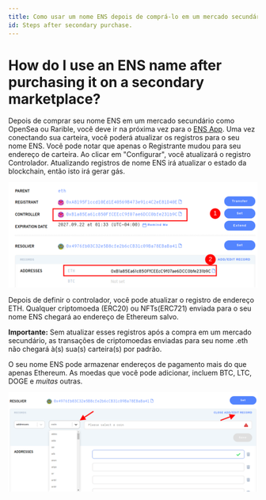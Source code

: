 ```yaml
---
title: Como usar um nome ENS depois de comprá-lo em um mercado secundário?
id: Steps after secondary purchase.
---
```


# How do I use an ENS name after purchasing it on a secondary marketplace?

Depois de comprar seu nome ENS em um mercado secundário como OpenSea ou Rarible, você deve ir na próxima vez para o [ENS App](https://app.ens.domains). Uma vez conectando sua carteira, você poderá atualizar os registros para o seu nome ENS. Você pode notar que apenas o Registrante mudou para seu endereço de carteira. Ao clicar em "Configurar", você atualizará o registro Controlador. Atualizando registros de nome ENS irá atualizar o estado da blockchain, então isto irá gerar gás.

![Editando o controlador.](./img/second-market-1.png "O controlador destacado no aplicativo gerenciador.")


Depois de definir o controlador, você pode atualizar o registro de endereço ETH. Qualquer criptomoeda (ERC20) ou NFTs(ERC721) enviada para o seu nome ENS chegará ao endereço de Ethereum salvo.

**Importante:** Sem atualizar esses registros após a compra em um mercado secundário, as transações de criptomoedas enviadas para seu nome .eth não chegará à(s) sua(s) carteira(s) por padrão.

O seu nome ENS pode armazenar endereços de pagamento mais do que apenas Ethereum. As moedas que você pode adicionar, incluem BTC, LTC, DOGE e _muitas_ outras.

![Editando o registro de moeda.](./img/second-market-2.png "Editando o registro de moeda.")


